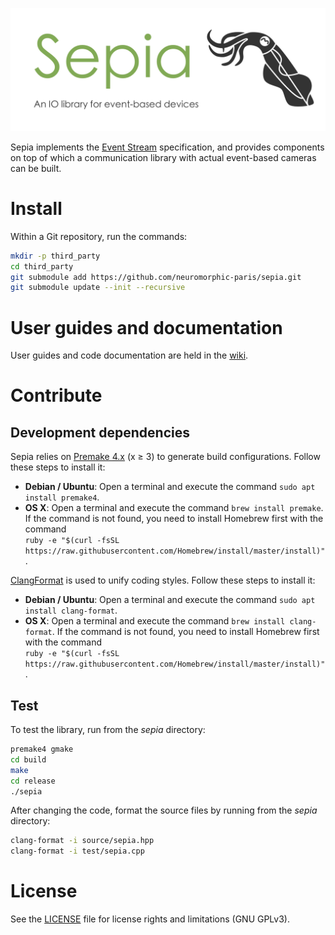 ![sepia](banner.png "The Sepia banner")

Sepia implements the [Event Stream](https://github.com/neuromorphic-paris/event_stream) specification, and provides components on top of which a communication library with actual event-based cameras can be built.

# Install

Within a Git repository, run the commands:

```sh
mkdir -p third_party
cd third_party
git submodule add https://github.com/neuromorphic-paris/sepia.git
git submodule update --init --recursive
```

# User guides and documentation

User guides and code documentation are held in the [wiki](https://github.com/neuromorphic-paris/sepia/wiki).

# Contribute

## Development dependencies

Sepia relies on [Premake 4.x](https://github.com/premake/premake-4.x) (x ≥ 3) to generate build configurations. Follow these steps to install it:
  - __Debian / Ubuntu__: Open a terminal and execute the command `sudo apt install premake4`.
  - __OS X__: Open a terminal and execute the command `brew install premake`. If the command is not found, you need to install Homebrew first with the command<br />
  `ruby -e "$(curl -fsSL https://raw.githubusercontent.com/Homebrew/install/master/install)"`.

[ClangFormat](https://clang.llvm.org/docs/ClangFormat.html) is used to unify coding styles. Follow these steps to install it:
- __Debian / Ubuntu__: Open a terminal and execute the command `sudo apt install clang-format`.
- __OS X__: Open a terminal and execute the command `brew install clang-format`. If the command is not found, you need to install Homebrew first with the command<br />
`ruby -e "$(curl -fsSL https://raw.githubusercontent.com/Homebrew/install/master/install)"`.

## Test

To test the library, run from the *sepia* directory:
```sh
premake4 gmake
cd build
make
cd release
./sepia
```

After changing the code, format the source files by running from the *sepia* directory:
```sh
clang-format -i source/sepia.hpp
clang-format -i test/sepia.cpp
```

# License

See the [LICENSE](LICENSE.txt) file for license rights and limitations (GNU GPLv3).
